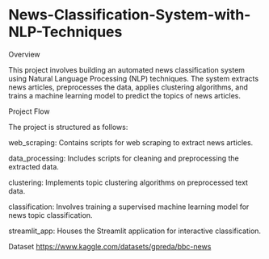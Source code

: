 # News-Classification-System-with-NLP-Techniques
Overview

This project involves building an automated news classification system using Natural Language Processing (NLP) techniques. The system extracts news articles, preprocesses the data, applies clustering algorithms, and trains a machine learning model to predict the topics of news articles.

Project Flow

The project is structured as follows:

web_scraping: Contains scripts for web scraping to extract news articles.

data_processing: Includes scripts for cleaning and preprocessing the extracted data.

clustering: Implements topic clustering algorithms on preprocessed text data.

classification: Involves training a supervised machine learning model for news topic classification.

streamlit_app: Houses the Streamlit application for interactive classification.

Dataset https://www.kaggle.com/datasets/gpreda/bbc-news
